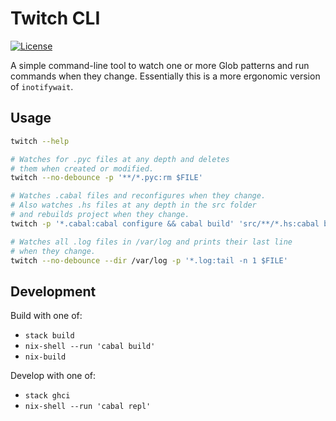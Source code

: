 # Twitch CLI

[![License](https://img.shields.io/badge/License-BSD%203--Clause-blue.svg)](https://opensource.org/licenses/BSD-3-Clause)

A simple command-line tool to watch one or more Glob patterns and run commands when they change. Essentially this is a more ergonomic version of `inotifywait`.


## Usage

```bash
twitch --help

# Watches for .pyc files at any depth and deletes
# them when created or modified.
twitch --no-debounce -p '**/*.pyc:rm $FILE'

# Watches .cabal files and reconfigures when they change.
# Also watches .hs files at any depth in the src folder
# and rebuilds project when they change.
twitch -p '*.cabal:cabal configure && cabal build' 'src/**/*.hs:cabal build'

# Watches all .log files in /var/log and prints their last line
# when they change.
twitch --no-debounce --dir /var/log -p '*.log:tail -n 1 $FILE'
```


## Development

Build with one of:

  * `stack build`
  * `nix-shell --run 'cabal build'`
  * `nix-build`

Develop with one of:

  * `stack ghci`
  * `nix-shell --run 'cabal repl'`
